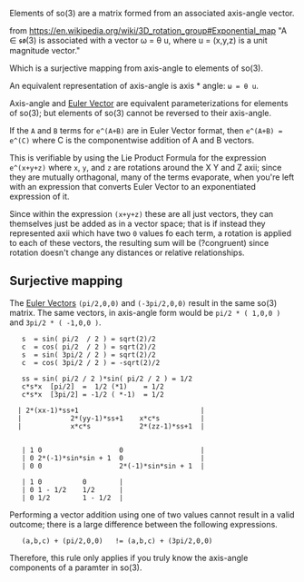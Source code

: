 
Elements of so(3) are a matrix formed from an associated axis-angle vector.

from https://en.wikipedia.org/wiki/3D_rotation_group#Exponential_map
"A ∈ 𝖘𝖔(3) is associated with a vector ω = θ u, where u = (x,y,z) is a unit magnitude vector."

Which is a surjective mapping from axis-angle to elements of so(3).

An equivalent representation of axis-angle is axis * angle: `ω = θ u`.

Axis-angle and [Euler Vector](https://en.wikipedia.org/wiki/Axis%E2%80%93angle_representation) are equivalent parameterizations for elements of so(3); but elements of so(3) cannot be reversed to their axis-angle.

If the `A` and `B` terms for `e^(A+B)` are in Euler Vector format, then `e^(A+B) = e^(C)` where C is the componentwise addition of A and B vectors.

This is verifiable by using the Lie Product Formula for the expression `e^(x+y+z)` where `x`, `y`, and `z` are rotations around the X Y and Z axii; since they are mutually orthagonal, many of the terms evaporate, when you're left with an expression that converts Euler Vector to an exponentiated expression of it.

Since within the expression `(x+y+z)` these are all just vectors, they can themselves just be added as in a vector space; that is if instead they represented axii which have two `0` values fo each term, a rotation is applied to each of these vectors, the resulting sum will be (?congruent) since rotation doesn't change any distances or relative relationships.

## Surjective mapping

The [Euler Vectors](https://en.wikipedia.org/wiki/Axis%E2%80%93angle_representation#Rotation_vector) `(pi/2,0,0)` and `(-3pi/2,0,0)` result in the same so(3) matrix.  The same vectors, in axis-angle form would be `pi/2 * ( 1,0,0 )` and `3pi/2 * ( -1,0,0 )`.  

```
   s  = sin( pi/2  / 2 ) = sqrt(2)/2
   c  = cos( pi/2  / 2 ) = sqrt(2)/2
   s  = sin( 3pi/2 / 2 ) = sqrt(2)/2
   c  = cos( 3pi/2 / 2 ) = -sqrt(2)/2

   ss = sin( pi/2 / 2 )*sin( pi/2 / 2 ) = 1/2
   c*s*x  [pi/2]  =  1/2 (*1)    = 1/2
   c*s*x  [3pi/2] = -1/2 ( *-1)  = 1/2
 
  | 2*(xx-1)*ss+1                              |
  |            2*(yy-1)*ss+1    x*c*s          |
  |            x*c*s            2*(zz-1)*ss+1  |


   | 1 0                   0                   |
   | 0 2*(-1)*sin*sin + 1  0                   |
   | 0 0                   2*(-1)*sin*sin + 1  |

   | 1 0          0        |
   | 0 1 - 1/2    1/2      |
   | 0 1/2        1 - 1/2  |
```

Performing a vector addition using one of two values cannot result in a valid outcome; there is a large difference between the following expressions.

```
   (a,b,c) + (pi/2,0,0)   != (a,b,c) + (3pi/2,0,0)
```

Therefore, this rule only applies if you truly know the axis-angle components of a paramter in so(3).

## 